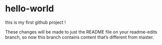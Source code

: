 # hello-world
this is my first github project !

These changes will be made to just the README file on your readme-edits branch, so now this branch contains content that’s different from master.
